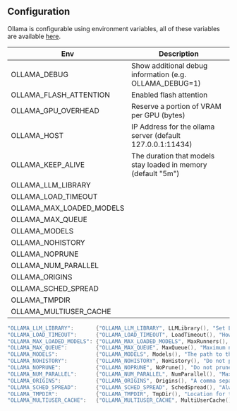 ## Configuration
Ollama is configurable using environment variables, all of these variables are available [here](https://github.com/ollama/ollama/blob/main/envconfig/config.go).



| Env                      | Description                                                   |
| ------------------------ | ------------------------------------------------------------- |
| OLLAMA_DEBUG             | Show additional debug information (e.g. OLLAMA_DEBUG=1)       |
| OLLAMA_FLASH_ATTENTION   | Enabled flash attention                                       |
| OLLAMA_GPU_OVERHEAD      | Reserve a portion of VRAM per GPU (bytes)                     |
| OLLAMA_HOST              | IP Address for the ollama server (default 127.0.0.1:11434)    |
| OLLAMA_KEEP_ALIVE        | The duration that models stay loaded in memory (default "5m") |
| OLLAMA_LLM_LIBRARY       |                                                               |
| OLLAMA_LOAD_TIMEOUT      |                                                               |
| OLLAMA_MAX_LOADED_MODELS |                                                               |
| OLLAMA_MAX_QUEUE         |                                                               |
| OLLAMA_MODELS            |                                                               |
| OLLAMA_NOHISTORY         |                                                               |
| OLLAMA_NOPRUNE           |                                                               |
| OLLAMA_NUM_PARALLEL      |                                                               |
| OLLAMA_ORIGINS           |                                                               |
| OLLAMA_SCHED_SPREAD      |                                                               |
| OLLAMA_TMPDIR            |                                                               |
| OLLAMA_MULTIUSER_CACHE   |                                                               |


```go
"OLLAMA_LLM_LIBRARY":       {"OLLAMA_LLM_LIBRARY", LLMLibrary(), "Set LLM library to bypass autodetection"},
"OLLAMA_LOAD_TIMEOUT":      {"OLLAMA_LOAD_TIMEOUT", LoadTimeout(), "How long to allow model loads to stall before giving up (default \"5m\")"},
"OLLAMA_MAX_LOADED_MODELS": {"OLLAMA_MAX_LOADED_MODELS", MaxRunners(), "Maximum number of loaded models per GPU"},
"OLLAMA_MAX_QUEUE":         {"OLLAMA_MAX_QUEUE", MaxQueue(), "Maximum number of queued requests"},
"OLLAMA_MODELS":            {"OLLAMA_MODELS", Models(), "The path to the models directory"},
"OLLAMA_NOHISTORY":         {"OLLAMA_NOHISTORY", NoHistory(), "Do not preserve readline history"},
"OLLAMA_NOPRUNE":           {"OLLAMA_NOPRUNE", NoPrune(), "Do not prune model blobs on startup"},
"OLLAMA_NUM_PARALLEL":      {"OLLAMA_NUM_PARALLEL", NumParallel(), "Maximum number of parallel requests"},
"OLLAMA_ORIGINS":           {"OLLAMA_ORIGINS", Origins(), "A comma separated list of allowed origins"},
"OLLAMA_SCHED_SPREAD":      {"OLLAMA_SCHED_SPREAD", SchedSpread(), "Always schedule model across all GPUs"},
"OLLAMA_TMPDIR":            {"OLLAMA_TMPDIR", TmpDir(), "Location for temporary files"},
"OLLAMA_MULTIUSER_CACHE":   {"OLLAMA_MULTIUSER_CACHE", MultiUserCache(), "Optimize prompt caching for multi-user scenarios"},
```
